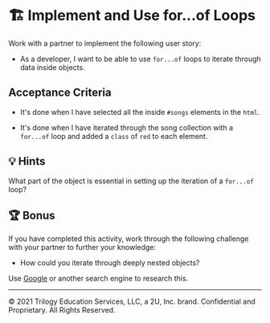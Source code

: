# 🏗️ Implement and Use for...of Loops

Work with a partner to implement the following user story:

* As a developer, I want to be able to use `for...of` loops to iterate through data inside objects.

## Acceptance Criteria

* It's done when I have selected all the inside `#songs` elements in the `html`.

* It's done when I have iterated through the song collection with a `for...of` loop and added a `class` of `red` to each element.

## 💡 Hints

What part of the object is essential in setting up the iteration of a `for...of` loop?

## 🏆 Bonus

If you have completed this activity, work through the following challenge with your partner to further your knowledge:

* How could you iterate through deeply nested objects?

Use [Google](https://www.google.com) or another search engine to research this.

---

© 2021 Trilogy Education Services, LLC, a 2U, Inc. brand. Confidential and Proprietary. All Rights Reserved.